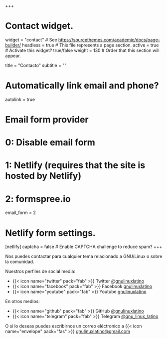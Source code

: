 +++
# Contact widget.
widget = "contact"  # See https://sourcethemes.com/academic/docs/page-builder/
headless = true  # This file represents a page section.
active = true  # Activate this widget? true/false
weight = 130  # Order that this section will appear.

title = "Contacto"
subtitle = ""

# Automatically link email and phone?
autolink = true

# Email form provider
#   0: Disable email form
#   1: Netlify (requires that the site is hosted by Netlify)
#   2: formspree.io
email_form = 2

# Netlify form settings.
[netlify]
  captcha = false  # Enable CAPTCHA challenge to reduce spam?
+++

Nos puedes contactar para cualquier tema relacionado a GNU/Linux o sobre la comunidad.

Nuestros perfiles de social media:

- {{< icon name="twitter" pack="fab" >}}  Twitter [@gnulinuxlatino](https://twitter.com/gnulinuxlatino)
- {{< icon name="facebook" pack="fab" >}}  Facebook [gnulinuxlatino](https://www.facebook.com/gnulinuxlatino)
- {{< icon name="youtube" pack="fab" >}}  Youtube [gnulinuxlatino](https://www.youtube.com/gnulinuxlatino)


En otros medios:

- {{< icon name="github" pack="fab" >}}  GitHub [@gnulinuxlatino](https://github.com/gnulinuxlatino/)
- {{< icon name="telegram" pack="fab" >}}  Telegram [@gnu_linux_latino](https://t.me/@gnu_linux_latino)

O si lo deseas puedes escribirnos un correo eléctronico a {{< icon name="envelope" pack="fas" >}}  [gnulinuxlatino@gmail.com](mailto:gnulinuxlatino@gmail.com)
